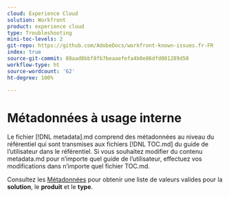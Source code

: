 ```yaml
---
cloud: Experience Cloud
solution: Workfront
product: experience cloud
type: Troubleshooting
mini-toc-levels: 2
git-repo: https://github.com/AdobeDocs/workfront-known-issues.fr-FR
index: true
source-git-commit: 88aad8bbf8fb7beaaefefa4b0e86dfd081289d50
workflow-type: ht
source-wordcount: '62'
ht-degree: 100%

---
```



# Métadonnées à usage interne

Le fichier [!DNL metadata].md comprend des métadonnées au niveau du référentiel qui sont transmises aux fichiers [!DNL TOC.md] du guide de l’utilisateur dans le référentiel. Si vous souhaitez modifier du contenu metadata.md pour n’importe quel guide de l’utilisateur, effectuez vos modifications dans n’importe quel fichier TOC.md.

Consultez les [Métadonnées](https://experienceleague.adobe.com/docs/authoring-guide-exl/using/editing/user-guide-setup/metadata.html?lang=fr) pour obtenir une liste de valeurs valides pour la **solution**, le **produit** et le **type**.
